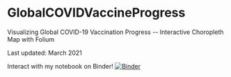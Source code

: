 # GlobalCOVIDVaccineProgress
Visualizing Global COVID-19 Vaccination Progress -- Interactive Choropleth Map with Folium


Last updated: March 2021


Interact with my notebook on Binder! [![Binder](https://mybinder.org/badge_logo.svg)](https://mybinder.org/v2/gh/kendalldyke14/GlobalCOVIDVaccineProgress/HEAD?filepath=covid_vaccination_geo.ipynb)
